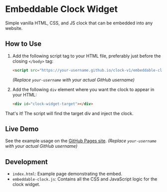# Embeddable Clock Widget

Simple vanilla HTML, CSS, and JS clock that can be embedded into any website.

## How to Use

1.  Add the following script tag to your HTML file, preferably just before the closing `</body>` tag:

    ```html
    <script src="https://your-username.github.io/clock-v1/embeddable-clock.js" defer></script>
    ```
    *(Replace `your-username` with your actual GitHub username)*

2.  Add the following `div` element where you want the clock to appear in your HTML:

    ```html
    <div id="clock-widget-target"></div>
    ```

That's it! The script will find the target div and inject the clock.

## Live Demo

See the example usage on the [GitHub Pages site](https://your-username.github.io/clock-v1/).
*(Replace `your-username` with your actual GitHub username)*

## Development

-   `index.html`: Example page demonstrating the embed.
-   `embeddable-clock.js`: Contains all the CSS and JavaScript logic for the clock widget.

